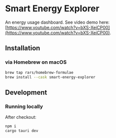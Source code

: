 # Smart Energy Explorer

An energy usage dashboard. See video demo here: [https://www.youtube.com/watch?v=bXS-XeiCP00](https://www.youtube.com/watch?v=bXS-XeiCP00).

## Installation

### via Homebrew on macOS

```bash
brew tap rars/homebrew-formulae
brew install --cask smart-energy-explorer
```

## Development

### Running locally

After checkout:

```bash
npm i
cargo tauri dev
```
